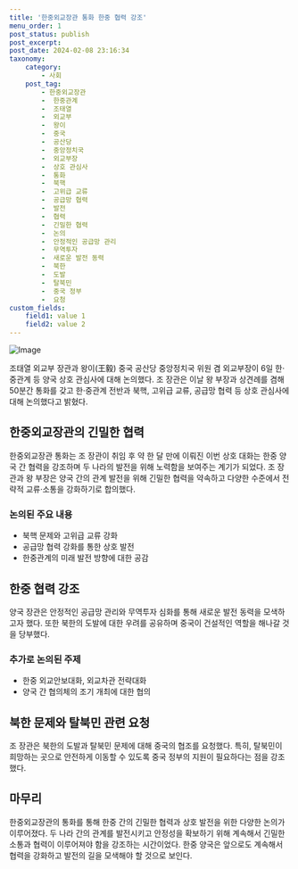 ```yaml
---
title: '한중외교장관 통화 한중 협력 강조'
menu_order: 1
post_status: publish
post_excerpt: 
post_date: 2024-02-08 23:16:34
taxonomy:
    category:
        - 사회
    post_tag:
        - 한중외교장관
        -  한중관계
        -  조태열
        -  외교부
        -  왕이
        -  중국
        -  공산당
        -  중앙정치국
        -  외교부장
        -  상호 관심사
        -  통화
        -  북핵
        -  고위급 교류
        -  공급망 협력
        -  발전
        -  협력
        -  긴밀한 협력
        -  논의
        -  안정적인 공급망 관리
        -  무역투자
        -  새로운 발전 동력
        -  북한
        -  도발
        -  탈북민
        -  중국 정부
        -  요청
custom_fields:
    field1: value 1
    field2: value 2
---
```


![Image](https://imgnews.pstatic.net/image/087/2024/02/06/0001024818_001_20240207080308547.jpg?type=w647)

조태열 외교부 장관과 왕이(王毅) 중국 공산당 중앙정치국 위원 겸 외교부장이 6일 한·중관계 등 양국 상호 관심사에 대해 논의했다. 조 장관은 이날 왕 부장과 상견례를 겸해 50분간 통화를 갖고 한·중관계 전반과 북핵, 고위급 교류, 공급망 협력 등 상호 관심사에 대해 논의했다고 밝혔다.
## 한중외교장관의 긴밀한 협력
한중외교장관 통화는 조 장관이 취임 후 약 한 달 만에 이뤄진 이번 상호 대화는 한중 양국 간 협력을 강조하며 두 나라의 발전을 위해 노력함을 보여주는 계기가 되었다. 조 장관과 왕 부장은 양국 간의 관계 발전을 위해 긴밀한 협력을 약속하고 다양한 수준에서 전략적 교류·소통을 강화하기로 합의했다.
### 논의된 주요 내용
- 북핵 문제와 고위급 교류 강화
- 공급망 협력 강화를 통한 상호 발전
- 한중관계의 미래 발전 방향에 대한 공감
## 한중 협력 강조
양국 장관은 안정적인 공급망 관리와 무역투자 심화를 통해 새로운 발전 동력을 모색하고자 했다. 또한 북한의 도발에 대한 우려를 공유하며 중국이 건설적인 역할을 해나갈 것을 당부했다.
### 추가로 논의된 주제
- 한중 외교안보대화, 외교차관 전략대화
- 양국 간 협의체의 조기 개최에 대한 협의
## 북한 문제와 탈북민 관련 요청
조 장관은 북한의 도발과 탈북민 문제에 대해 중국의 협조를 요청했다. 특히, 탈북민이 희망하는 곳으로 안전하게 이동할 수 있도록 중국 정부의 지원이 필요하다는 점을 강조했다.
## 마무리
한중외교장관의 통화를 통해 한중 간의 긴밀한 협력과 상호 발전을 위한 다양한 논의가 이루어졌다. 두 나라 간의 관계를 발전시키고 안정성을 확보하기 위해 계속해서 긴밀한 소통과 협력이 이루어져야 함을 강조하는 시간이었다. 한중 양국은 앞으로도 계속해서 협력을 강화하고 발전의 길을 모색해야 할 것으로 보인다.
